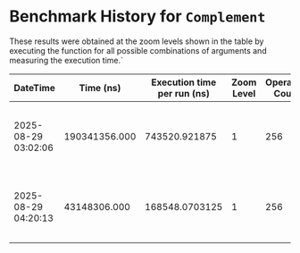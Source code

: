 # Benchmark History for `Complement`

These results were obtained at the zoom levels shown in the table by executing the function for all possible combinations of arguments and measuring the execution time.`

| DateTime | Time (ns) | Execution time per run (ns) | Zoom Level | Operation Count | Remarks |
|----------|----------|-----------------------|------------|----------------|--------|
| 2025-08-29 03:02:06 | 190341356.000 | 743520.921875 | 1 | 256 | Only voxels with an elevation of zero or higher are considered. |
| 2025-08-29 04:20:13 | 43148306.000 | 168548.0703125 | 1 | 256 | Only voxels with an elevation of zero or higher are considered. |
